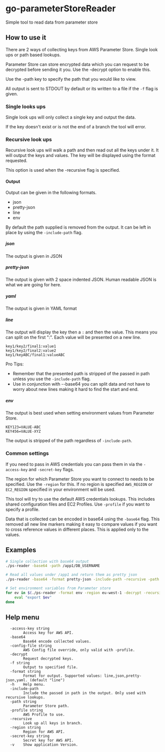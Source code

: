 # go-parameterStoreReader

Simple tool to read data from parameter store

## How to use it

There are 2 ways of collecting keys from AWS Parameter Store. Single look ups or path based lookups.

Parameter Store can store encrypted data which you can request to be decrypted before sending it you.
Use the -decrypt option to enable this.

Use the -path key to specify the path that you would like to view.

All output is sent to STDOUT by default or its written to a file if the `-f` flag is given.

### Single looks ups

Single look ups will only collect a single key and output the data.

If the key doesn't exist or is not the end of a branch the tool will error.

### Recursive look ups

Recursive look ups will walk a path and then read out all the keys under it.
It will output the keys and values. The key will be displayed using the format requested.

This option is used when the -recursive flag is specified.

#### Output

Output can be given in the following formats.

- json
- pretty-json
- line
- env

By default the path supplied is removed from the output. It can be left in place by using the `-include-path` flag.

##### json

The output is given in JSON

##### pretty-json

The output is given with 2 space indented JSON. Human readable JSON is what we are going for here.

##### yaml

The output is given in YAML format

##### line

The output will display the key then a `:` and then the value. This means you can split on the first ":".
Each value will be presented on a new line.

```text
key1/key2/final1:value1
key1/key2/final2:value2
key1/keyABC/final1:valueABC
```

Pro Tips:

* Remember that the presented path is stripped of the passed in path unless you use the `-include-path` flag.
* Use in conjunction with --base64 you can split data and not have to worry about new lines making it hard to find the start and end.

##### env

The output is best used when setting environment values from Parameter Store.

```text
KEY123=VALUE-ABC
KEY456=VALUE-XYZ
```

The output is stripped of the path regardless of `-include-path`.

### Common settings

If you need to pass in AWS credentials you can pass them in via the `-access-key` and `-secret-key` flags.

The region for which Parameter Store you want to connect to needs to be specified. Use the `-region` for this.
If no region is specified `AWS_REGION` or `EC2_REGION` specified in your environment will be used.

This tool will try to use the default AWS credentials lookups. This includes shared configuration files and EC2 Profiles. Use `-profile` if you want to specify a profile.

Data that is collected can be encoded in base64 using the `-base64` flag. This removed all new line markers making it easy to compare values if you want to cross reference values in different places. This is applied only to the values.

## Examples

```sh
# Single collection with base64 output
./ps-reader -base64 -path /app1/DB_USERNAME

# Read all values under /app1 and return them as pretty json
./ps-reader -base64 -format pretty-json -include-path -recursive -path /app1

# Set environment variables from Parameter store
for ev in $(./ps-reader -format env -region eu-west-1 -decrypt -recursive -path /c3/infrastructure/telegraf); do
    eval "export $ev"
done
```

## Help menu

```
  -access-key string
        Access key for AWS API.
  -base64
        Base64 encode collected values.
  -config-file string
        AWS Config file override, only valid with -profile.
  -decrypt
        Request decrypted keys.
  -f string
        Output to specified file.
  -format string
        Format for output. Supported values: line,json,pretty-json,yaml. (default "line")
  -h    Help menu.
  -include-path
        Include the passed in path in the output. Only used with recursive lookups.
  -path string
        Parameter Store path.
  -profile string
        AWS Profile to use.
  -recursive
        Look up all keys in branch.
  -region string
        Region for AWS API.
  -secret-key string
        Secret key for AWS API.
  -v    Show application Version.
```
